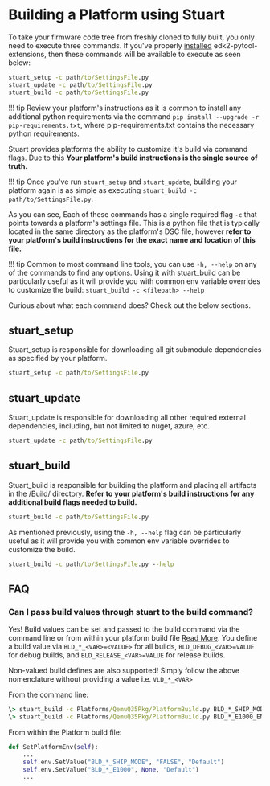 # Building a Platform using Stuart

To take your firmware code tree from freshly cloned to fully built, you only
need to execute three commands. If you've properly [installed](install.md)
edk2-pytool-extensions, then these commands will be available to execute as
seen below:

```cmd
stuart_setup -c path/to/SettingsFile.py
stuart_update -c path/to/SettingsFile.py
stuart_build -c path/to/SettingsFile.py
```

!!! tip
    Review your platform's instructions as it is common to install any
    additional python requirements via the command
    `pip install --upgrade -r pip-requirements.txt`, where pip-requirements.txt
    contains the necessary python requirements.

Stuart provides platforms the ability to customize it's build via command
flags. Due to this **Your platform's build instructions is the single
source of truth.**

!!! tip
    Once you've run `stuart_setup` and `stuart_update`, building your platform
    again is as simple as executing `stuart_build -c path/to/SettingsFile.py`.

As you can see, Each of these commands has a single required flag `-c` that
points towards a platform's settings file. This is a python file that is
typically located in the same directory as the platform's DSC file, however
**refer to your platform's build instructions for the exact name and location
of this file.**

!!! tip
    Common to most command line tools, you can use `-h, --help` on any of
    the commands to find any options. Using it with stuart_build can be
    particularly useful as it will provide you with common env variable
    overrides to customize the build: `stuart_build -c <filepath> --help`

Curious about what each command does? Check out the below sections.

## stuart_setup

Stuart_setup is responsible for downloading all git submodule dependencies as
specified by your platform.

```cmd
stuart_setup -c path/to/SettingsFile.py
```

## stuart_update

Stuart_update is responsible for downloading all other required external
dependencies, including, but not limited to nuget, azure, etc.

```cmd
stuart_update -c path/to/SettingsFile.py
```

## stuart_build

Stuart_build is responsible for building the platform and placing all artifacts
in the /Build/ directory. **Refer to your platform's build instructions for any
additional build flags needed to build.**

```cmd
stuart_build -c path/to/SettingsFile.py
```

As mentioned previously, using the `-h, --help` flag can be particularly useful
as it will provide you with common env variable overrides to customize the build.

```cmd
stuart_build -c path/to/SettingsFile.py --help
```

## FAQ

### Can I pass build values through stuart to the build command?

Yes! Build values can be set and passed to the build command via the command
line or from within your platform build file
[Read More](../integrate/build.md#setting-getting-environment-variables).
You define a build value via `BLD_*_<VAR>=<VALUE>` for all builds,
`BLD_DEBUG_<VAR>=VALUE` for debug builds, and `BLD_RELEASE_<VAR>=VALUE` for release
builds.

Non-valued build defines are also supported! Simply follow the above nomenclature
without providing a value i.e. `VLD_*_<VAR>`

From the command line:

```cmd
\> stuart_build -c Platforms/QemuQ35Pkg/PlatformBuild.py BLD_*_SHIP_MODE=FALSE
\> stuart_build -c Platforms/QemuQ35Pkg/PlatformBuild.py BLD_*_E1000_ENABLE
```

From within the Platform build file:

``` python
def SetPlatformEnv(self):
    ...
    self.env.SetValue("BLD_*_SHIP_MODE", "FALSE", "Default")
    self.env.SetValue("BLD_*_E1000", None, "Default")
    ...
```
